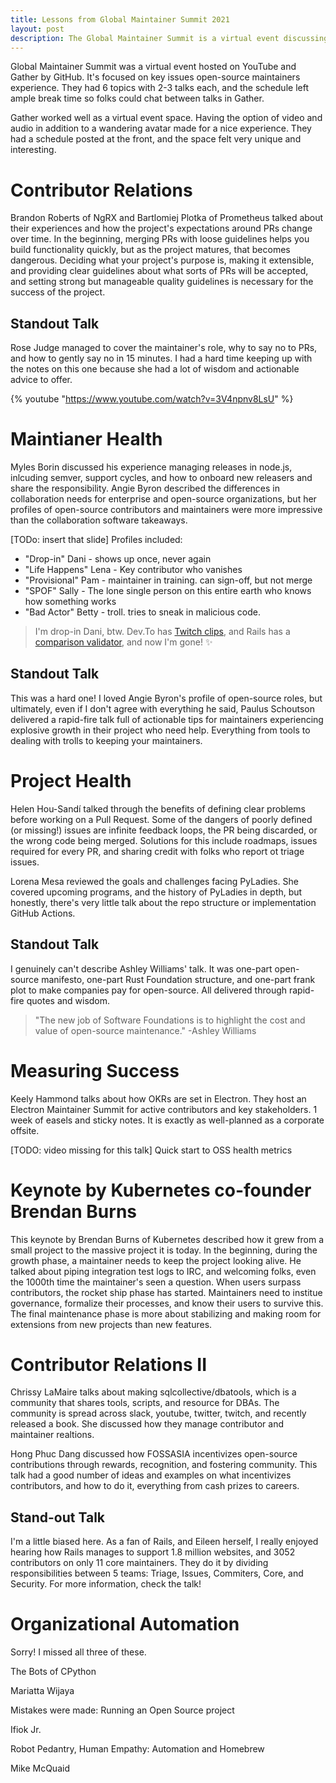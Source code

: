 ```yaml
---
title: Lessons from Global Maintainer Summit 2021
layout: post
description: The Global Maintainer Summit is a virtual event discussing open-source maintenance hosted by GitHub. I attended, because I love it, but you can use this guide to find out which talks to check after!
---
```

Global Maintainer Summit was a virtual event hosted on YouTube and Gather by GitHub. It's focused on key issues open-source maintainers experience. They had 6 topics with 2-3 talks each, and the schedule left ample break time so folks could chat between talks in Gather.

Gather worked well as a virtual event space. Having the option of video and audio in addition to a wandering avatar made for a nice experience. They had a schedule posted at the front, and the space felt very unique and interesting.

# Contributor Relations
Brandon Roberts of NgRX and Bartlomiej Plotka of Prometheus talked about their experiences and how the project's expectations around PRs change over time. In the beginning, merging PRs with loose guidelines helps you build functionality quickly, but as the project matures, that becomes dangerous. Deciding what your project's purpose is, making it extensible, and providing clear guidelines about what sorts of PRs will be accepted, and setting strong but manageable quality guidelines is necessary for the success of the project.

## Standout Talk
Rose Judge managed to cover the maintainer's role, why to say no to PRs, and how to gently say no in 15 minutes. I had a hard time keeping up with the notes on this one because she had a lot of wisdom and actionable advice to offer.

{% youtube "https://www.youtube.com/watch?v=3V4npnv8LsU" %}

# Maintianer Health
Myles Borin discussed his experience managing releases in node.js, inlcuding semver, support cycles, and how to onboard new releasers and share the responsibility. Angie Byron described the differences in collaboration needs for enterprise and open-source organizations, but her profiles of open-source contributors and maintainers were more impressive than the collaboration software takeaways.

[TODo: insert that slide]
Profiles included:
- "Drop-in" Dani - shows up once, never again
- "Life Happens" Lena - Key contributor who vanishes
- "Provisional" Pam - maintainer in training. can sign-off, but not merge
- "SPOF" Sally - The lone single person on this entire earth who knows how something works
- "Bad Actor" Betty - troll. tries to sneak in malicious code.

> I'm drop-in Dani, btw. Dev.To has [Twitch clips](https://github.com/forem/forem/pull/10577), and Rails has a [comparison validator](https://github.com/rails/rails/pull/40095), and now I'm gone! ✨

## Standout Talk
This was a hard one! I loved Angie Byron's profile of open-source roles, but ultimately, even if I don't agree with everything he said, Paulus Schoutson delivered a rapid-fire talk full of actionable tips for maintainers experiencing explosive growth in their project who need help. Everything from tools to dealing with trolls to keeping your maintainers.

# Project Health
Helen Hou-Sandí talked through the benefits of defining clear problems before working on a Pull Request. Some of the dangers of poorly defined (or missing!) issues are infinite feedback loops, the PR being discarded, or the wrong code being merged. Solutions for this include roadmaps, issues required for every PR, and sharing credit with folks who report ot triage issues.

Lorena Mesa reviewed the goals and challenges facing PyLadies. She covered upcoming programs, and the history of PyLadies in depth, but honestly, there's very little talk about the repo structure or implementation GitHub Actions.

## Standout Talk
I genuinely can't describe Ashley Williams' talk. It was one-part open-source manifesto, one-part Rust Foundation structure, and one-part frank plot to make companies pay for open-source. All delivered through rapid-fire quotes and wisdom.

> "The new job of Software Foundations is to highlight the cost and value of open-source maintenance." -Ashley Williams

# Measuring Success
Keely Hammond talks about how OKRs are set in Electron. They host an Electron Maintainer Summit for active contributors and key stakeholders. 1 week of easels and sticky notes. It is exactly as well-planned as a corporate offsite.

[TODO: video missing for this talk] Quick start to OSS health metrics

# Keynote by Kubernetes co-founder Brendan Burns
This keynote by Brendan Burns of Kubernetes described how it grew from a small project to the massive project it is today. In the beginning, during the growth phase, a maintainer needs to keep the project looking alive. He talked about piping integration test logs to IRC, and welcoming folks, even the 1000th time the maintainer's seen a question. When users surpass contributors, the rocket ship phase has started. Maintainers need to institue governance, formalize their processes, and know their users to survive this. The final maintenance phase is more about stabilizing and making room for extensions from new projects than new features.

# Contributor Relations II
Chrissy LaMaire talks about making sqlcollective/dbatools, which is a community that shares tools, scripts, and resource for DBAs. The community is spread across slack, youtube, twitter, twitch, and recently released a book. She discussed how they manage contributor and maintainer realtions.

Hong Phuc Dang discussed how FOSSASIA incentivizes open-source contributions through rewards, recognition, and fostering community. This talk had a good number of ideas and examples on what incentivizes contributors, and how to do it, everything from cash prizes to careers. 

## Stand-out Talk
I'm a little biased here. As a fan of Rails, and Eileen herself, I really enjoyed hearing how Rails manages to support 1.8 million websites, and 3052 contributors on only 11 core maintainers. They do it by dividing responsibilities between 5 teams: Triage, Issues, Commiters, Core, and Security. For more information, check the talk!

# Organizational Automation
Sorry! I missed all three of these.

The Bots of CPython

Mariatta Wijaya

Mistakes were made: Running an Open Source project

Ifiok Jr.

Robot Pedantry, Human Empathy: Automation and Homebrew

Mike McQuaid